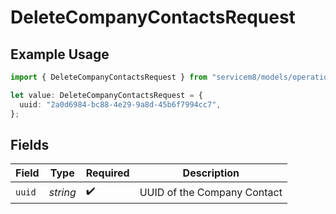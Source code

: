 # DeleteCompanyContactsRequest

## Example Usage

```typescript
import { DeleteCompanyContactsRequest } from "servicem8/models/operations";

let value: DeleteCompanyContactsRequest = {
  uuid: "2a0d6984-bc88-4e29-9a8d-45b6f7994cc7",
};
```

## Fields

| Field                       | Type                        | Required                    | Description                 |
| --------------------------- | --------------------------- | --------------------------- | --------------------------- |
| `uuid`                      | *string*                    | :heavy_check_mark:          | UUID of the Company Contact |